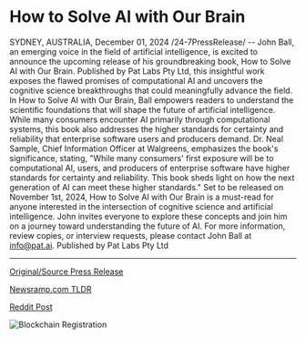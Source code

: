 # How to Solve AI with Our Brain

SYDNEY, AUSTRALIA, December 01, 2024 /24-7PressRelease/ -- John Ball, an emerging voice in the field of artificial intelligence, is excited to announce the upcoming release of his groundbreaking book, How to Solve AI with Our Brain. Published by Pat Labs Pty Ltd, this insightful work exposes the flawed promises of computational AI and uncovers the cognitive science breakthroughs that could meaningfully advance the field.  In How to Solve AI with Our Brain, Ball empowers readers to understand the scientific foundations that will shape the future of artificial intelligence. While many consumers encounter AI primarily through computational systems, this book also addresses the higher standards for certainty and reliability that enterprise software users and producers demand.  Dr. Neal Sample, Chief Information Officer at Walgreens, emphasizes the book's significance, stating, "While many consumers' first exposure will be to computational AI, users, and producers of enterprise software have higher standards for certainty and reliability. This book sheds light on how the next generation of AI can meet these higher standards."  Set to be released on November 1st, 2024, How to Solve AI with Our Brain is a must-read for anyone interested in the intersection of cognitive science and artificial intelligence. John invites everyone to explore these concepts and join him on a journey toward understanding the future of AI.  For more information, review copies, or interview requests, please contact John Ball at info@pat.ai.  Published by Pat Labs Pty Ltd 

---

[Original/Source Press Release](https://www.24-7pressrelease.com/press-release/516690/how-to-solve-ai-with-our-brain)
                    

[Newsramp.com TLDR](https://newsramp.com/curated-news/exciting-announcement-groundbreaking-book-how-to-solve-ai-with-our-brain-set-for-release-by-john-ball/11f1751b5ef8c30ac613e6cd214fda09) 

 



[Reddit Post](https://www.reddit.com/r/BookNews/comments/1h3yngj/exciting_announcement_groundbreaking_book_how_to/) 



![Blockchain Registration](https://cdn.newsramp.app/24-7PressRelease/qrcode/2412/1/irishCFf.webp)